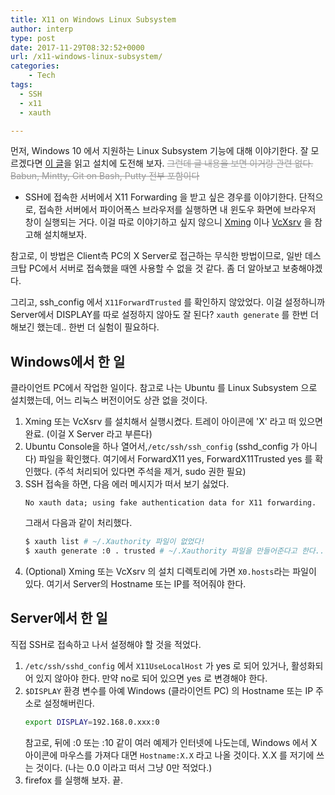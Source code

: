```yaml
---
title: X11 on Windows Linux Subsystem
author: interp
type: post
date: 2017-11-29T08:32:52+0000
url: /x11-windows-linux-subsystem/
categories:
    - Tech
tags:
  - SSH
  - x11
  - xauth

---
```

먼저, Windows 10 에서 지원하는 Linux Subsystem 기능에 대해 이야기한다. 잘 모르겠다면 [이 글](https://msdn.microsoft.com/en-us/commandline/wsl/install-win10)을 읽고 설치에 도전해 보자. <span style="color: #999999;"><del>그런데 글 내용을 보면 이거랑 관련 없다. Babun, Mintty, Git on Bash, Putty 전부 포함이다</del></span>
  * SSH에 접속한 서버에서 X11 Forwarding 을 받고 싶은 경우를 이야기한다. 단적으로, 접속한 서버에서 파이어폭스 브라우저를 실행하면 내 윈도우 화면에 브라우저 창이 실행되는 거다. 이걸 따로 이야기하고 싶지 않으니 [Xming](https://www.google.co.kr/url?sa=t&rct=j&q=&esrc=s&source=web&cd=1&ved=0ahUKEwj1yoOCrePXAhWCG5QKHeIRCkEQFggkMAA&url=https%3A%2F%2Fsourceforge.net%2Fprojects%2Fxming%2F&usg=AOvVaw2r18vOyEGzisW0WiHH4ksg) 이나 [VcXsrv](https://www.google.co.kr/url?sa=t&rct=j&q=&esrc=s&source=web&cd=1&ved=0ahUKEwj-y9aGrePXAhUJoZQKHXKpB2IQFggkMAA&url=https%3A%2F%2Fsourceforge.net%2Fprojects%2Fvcxsrv%2F&usg=AOvVaw2UIxI0S4LFsqeqk9A47MSR) 을 참고해 설치해보자.

참고로, 이 방법은 Client측 PC의 X Server로 접근하는 무식한 방법이므로, 일반 데스크탑 PC에서 서버로 접속했을 때엔 사용할 수 없을 것 같다. 좀 더 알아보고 보충해야겠다.

그리고, ssh_config 에서 `X11ForwardTrusted` 를 확인하지 않았었다. 이걸 설정하니까 Server에서 DISPLAY를 따로 설정하지 않아도 잘 된다? `xauth generate` 를 한번 더 해보긴 했는데.. 한번 더 실험이 필요하다.

## Windows에서 한 일

클라이언트 PC에서 작업한 일이다. 참고로 나는 Ubuntu 를 Linux Subsystem 으로 설치했는데, 어느 리눅스 버전이어도 상관 없을 것이다.

  1. Xming 또는 VcXsrv 를 설치해서 실행시켰다. 트레이 아이콘에 'X' 라고 떠 있으면 완료. (이걸 X Server 라고 부른다)
  2. Ubuntu Console을 하나 열어서,`/etc/ssh/ssh_config` (sshd_config 가 아니다) 파일을 확인했다. 여기에서 ForwardX11 yes, ForwardX11Trusted yes 를 확인했다. (주석 처리되어 있다면 주석을 제거, sudo 권한 필요)
  3. SSH 접속을 하면, 다음 에러 메시지가 떠서 보기 싫었다.  
     ```
     No xauth data; using fake authentication data for X11 forwarding.
     ```  
        그래서 다음과 같이 처리했다.  
     ```bash
     $ xauth list # ~/.Xauthority 파일이 없었다!
     $ xauth generate :0 . trusted # ~/.Xauthority 파일을 만들어준다고 한다..
     ```
  4. (Optional) Xming 또는 VcXsrv 의 설치 디렉토리에 가면 `X0.hosts`라는 파일이 있다. 여기서 Server의 Hostname 또는 IP를 적어줘야 한다.

## Server에서 한 일

직접 SSH로 접속하고 나서 설정해야 할 것을 적었다.

  1. `/etc/ssh/sshd_config` 에서 `X11UseLocalHost` 가 yes 로 되어 있거나, 활성화되어 있지 않아야 한다. 만약 no로 되어 있으면 yes 로 변경해야 한다.
  2. `$DISPLAY` 환경 변수를 아예 Windows (클라이언트 PC) 의 Hostname 또는 IP 주소로 설정해버린다.   
     ```bash
     export DISPLAY=192.168.0.xxx:0
     ```   
     참고로, 뒤에 :0 또는 :10 같이 여러 예제가 인터넷에 나도는데, Windows 에서 X 아이콘에 마우스를 가져다 대면 `Hostname:X.X` 라고 나올 것이다. X.X 를 저기에 쓰는 것이다. (나는 0.0 이라고 떠서 그냥 0만 적었다.)
  3. firefox 를 실행해 보자. 끝.